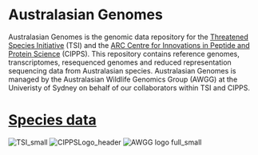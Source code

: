 # Australasian Genomes
Australasian Genomes is the genomic data repository for the [Threatened Species Initiative](https://threatenedspeciesinitiative.com/) (TSI) and the [ARC Centre for Innovations in Peptide and Protein Science](https://cipps.org.au/) (CIPPS). This repository contains reference genomes, transcriptomes, resequenced genomes and reduced representation sequencing data from Australasian species. Australasian Genomes is managed by the Australasian Wildlife Genomics Group (AWGG) at the Univeristy of Sydney on behalf of our collaborators within TSI and CIPPS.


# [Species data](genomes.md)



![TSI_small](https://user-images.githubusercontent.com/63081372/130890641-85b0c6d0-a63c-437f-8496-8f2f28ae9551.png) ![CIPPSLogo_header](https://user-images.githubusercontent.com/63081372/130881530-22428963-6616-4e84-98f2-b5efe0675ca3.png) ![AWGG logo full_small](https://user-images.githubusercontent.com/63081372/130900337-eeab1e80-a80d-4315-8c51-4fe020f6a6e0.png)

